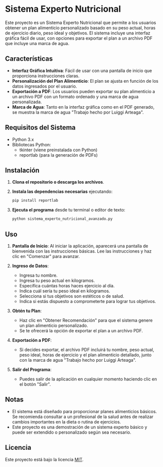 
# Sistema Experto Nutricional

Este proyecto es un Sistema Experto Nutricional que permite a los usuarios obtener un plan alimenticio personalizado basado en su peso actual, horas de ejercicio diario, peso ideal y objetivos. El sistema incluye una interfaz gráfica fácil de usar, con opciones para exportar el plan a un archivo PDF que incluye una marca de agua.

## Características

- **Interfaz Gráfica Intuitiva**: Fácil de usar con una pantalla de inicio que proporciona instrucciones claras.
- **Personalización del Plan Alimenticio**: El plan se ajusta en función de los datos ingresados por el usuario.
- **Exportación a PDF**: Los usuarios pueden exportar su plan alimenticio a un archivo PDF con un formato ordenado y una marca de agua personalizada.
- **Marca de Agua**: Tanto en la interfaz gráfica como en el PDF generado, se muestra la marca de agua "Trabajo hecho por Luiggi Arteaga".

## Requisitos del Sistema

- Python 3.x
- Bibliotecas Python:
  - tkinter (viene preinstalada con Python)
  - reportlab (para la generación de PDFs)

## Instalación

1. **Clona el repositorio o descarga los archivos**.
2. **Instala las dependencias necesarias** ejecutando:

   ```bash
   pip install reportlab
   ```

3. **Ejecuta el programa** desde tu terminal o editor de texto:

   ```bash
   python sistema_experto_nutricional_avanzado.py
   ```

## Uso

1. **Pantalla de Inicio**: Al iniciar la aplicación, aparecerá una pantalla de bienvenida con las instrucciones básicas. Lee las instrucciones y haz clic en "Comenzar" para avanzar.

2. **Ingreso de Datos**:
   - Ingresa tu nombre.
   - Ingresa tu peso actual en kilogramos.
   - Especifica cuántas horas haces ejercicio al día.
   - Indica cuál sería tu peso ideal en kilogramos.
   - Selecciona si tus objetivos son estéticos o de salud.
   - Indica si estás dispuesto a comprometerte para lograr tus objetivos.

3. **Obtén tu Plan**:
   - Haz clic en "Obtener Recomendación" para que el sistema genere un plan alimenticio personalizado.
   - Se te ofrecerá la opción de exportar el plan a un archivo PDF.

4. **Exportación a PDF**:
   - Si decides exportar, el archivo PDF incluirá tu nombre, peso actual, peso ideal, horas de ejercicio y el plan alimenticio detallado, junto con la marca de agua "Trabajo hecho por Luiggi Arteaga".

5. **Salir del Programa**:
   - Puedes salir de la aplicación en cualquier momento haciendo clic en el botón "Salir".

## Notas

- El sistema está diseñado para proporcionar planes alimenticios básicos. Se recomienda consultar a un profesional de la salud antes de realizar cambios importantes en la dieta o rutina de ejercicios.
- Este proyecto es una demostración de un sistema experto básico y puede ser extendido o personalizado según sea necesario.

## Licencia

Este proyecto está bajo la licencia [MIT](https://opensource.org/licenses/MIT).
